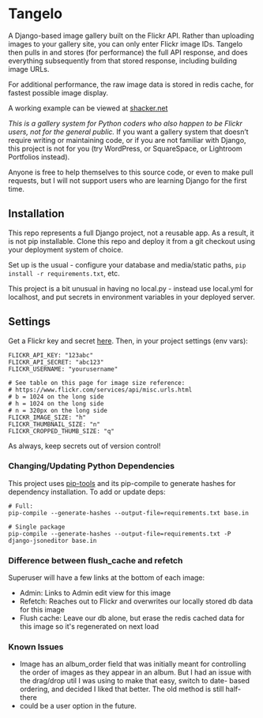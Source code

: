 # Tangelo
A Django-based image gallery built on the Flickr API. Rather than uploading images to your gallery site, you can only enter Flickr image IDs. Tangelo then pulls in and stores (for performance) the full API response, and does everything subsequently from that stored response, including building image URLs.

For additional performance, the raw image data is stored in redis cache, for fastest possible image display.

A working example can be viewed at [shacker.net](https://shacker.net)

*This is a gallery system for Python coders who also happen to be Flickr users, not for the
general public.* If you want a gallery system that doesn’t require writing or maintaining code, or if you are not
familiar with Django, this project is not for you (try WordPress, or SquareSpace, or Lightroom
Portfolios instead).

Anyone is free to help themselves to this source code, or even to make pull requests, but I will not
support users who are learning Django for the first time.


## Installation
This repo represents a full Django project, not a reusable app. As a result, it is not pip
installable. Clone this repo and deploy it from a git checkout using your deployment system of
choice.

Set up is the usual - configure your database and media/static paths, `pip install -r requirements.txt`, etc.

This project is a bit unusual in having no local.py - instead use local.yml for localhost, and put
secrets in environment variables in your deployed server.


## Settings
Get a Flickr key and secret [here](https://www.flickr.com/services/api/misc.api_keys.html). Then, in
your project settings (env vars):

```
FLICKR_API_KEY: "123abc"
FLICKR_API_SECRET: "abc123"
FLICKR_USERNAME: "yourusername"

# See table on this page for image size reference:
# https://www.flickr.com/services/api/misc.urls.html
# b = 1024 on the long side
# h = 1024 on the long side
# n = 320px on the long side
FLICKR_IMAGE_SIZE: "h"
FLICKR_THUMBNAIL_SIZE: "n"
FLICKR_CROPPED_THUMB_SIZE: "q"
```

As always, keep secrets out of version control!

### Changing/Updating Python Dependencies

This project uses [pip-tools](https://pypi.org/project/pip-tools/) and its pip-compile to generate
hashes for dependency installation. To add or update deps:

```
# Full:
pip-compile --generate-hashes --output-file=requirements.txt base.in

# Single package
pip-compile --generate-hashes --output-file=requirements.txt -P django-jsoneditor base.in
```

### Difference between flush_cache and refetch

Superuser will have a few links at the bottom of each image:

- Admin: Links to Admin edit view for this image
- Refetch: Reaches out to Flickr and overwrites our locally stored db data for this image
- Flush cache: Leave our db alone, but erase the redis cached data for this image so it's
  regenerated on next load

### Known Issues

- Image has an album_order field that was initially meant for controlling the order of images as
they appear in an album. But I had an issue with the drag/drop util I was using to make that easy,
switch to date- based ordering, and decided I liked that better. The old method is still half-there
- could be a user option in the future.


